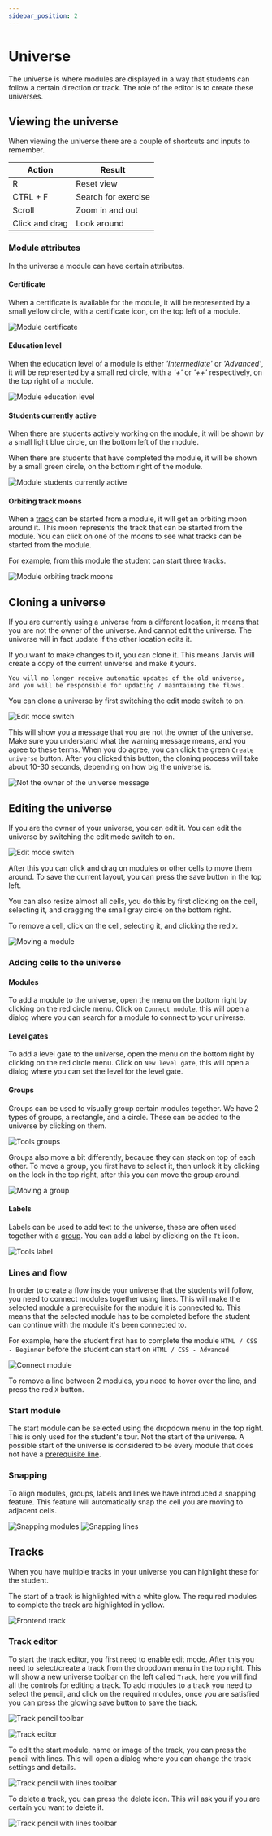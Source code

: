```yaml
---
sidebar_position: 2
---
```


# Universe

The universe is where modules are displayed in a way that students can follow a certain direction or track.
The role of the editor is to create these universes.

## Viewing the universe

When viewing the universe there are a couple of shortcuts and inputs to remember.

| Action         | Result              |
|----------------|---------------------|
| R              | Reset view          |
| CTRL + F       | Search for exercise |
| Scroll         | Zoom in and out     |
| Click and drag | Look around         |

### Module attributes

In the universe a module can have certain attributes.

#### Certificate

When a certificate is available for the module, it will be represented by a small yellow circle, with a certificate icon, on the top left of a module.

![Module certificate](/img/staff/editor/universe/module-certificate.png)

#### Education level

When the education level of a module is either *'Intermediate'* or *'Advanced'*, it will be represented by a small red circle, with a *'+'* or *'++'* respectively, on the top right of a module.

![Module education level](/img/staff/editor/universe/module-education-level.png)

#### Students currently active

When there are students actively working on the module, it will be shown by a small light blue circle, on the bottom left of the module.

When there are students that have completed the module, it will be shown by a small green circle, on the bottom right of the module.

![Module students currently active](/img/staff/editor/universe/module-student-progress.png)

#### Orbiting track moons

When a [track](#tracks) can be started from a module, it will get an orbiting moon around it. This moon represents the track that can be started from the module.
You can click on one of the moons to see what tracks can be started from the module.

For example, from this module the student can start three tracks.

![Module orbiting track moons](/img/staff/editor/universe/module-track-moons.png)

## Cloning a universe

If you are currently using a universe from a different location, it means that you are not the owner of the universe.
And cannot edit the universe. The universe will in fact update if the other location edits it.

If you want to make changes to it, you can clone it. This means Jarvis will create a copy of the current universe and make it yours.

```warn
You will no longer receive automatic updates of the old universe,
and you will be responsible for updating / maintaining the flows.
```

You can clone a universe by first switching the edit mode switch to on.

![Edit mode switch](/img/staff/editor/universe/edit-mode-switch.png)

This will show you a message that you are not the owner of the universe. Make sure you understand what the warning message means, and you agree to these terms.
When you do agree, you can click the green `Create universe` button. After you clicked this button, the cloning process will take about 10-30 seconds, depending on how big the universe is.

![Not the owner of the universe message](/img/staff/editor/universe/not-the-owner-message.png)

## Editing the universe

If you are the owner of your universe, you can edit it. You can edit the universe by switching the edit mode switch to on.

![Edit mode switch](/img/staff/editor/universe/edit-mode-switch.png)

After this you can click and drag on modules or other cells to move them around. To save the current layout, you can press the save button in the top left.

You can also resize almost all cells, you do this by first clicking on the cell, selecting it, and dragging the small gray circle on the bottom right.

To remove a cell, click on the cell, selecting it, and clicking the red `X`.

![Moving a module](/img/staff/editor/universe/move-module.gif)

### Adding cells to the universe

#### Modules

To add a module to the universe, open the menu on the bottom right by clicking on the red circle menu.
Click on `Connect module`, this will open a dialog where you can search for a module to connect to your universe.

#### Level gates

To add a level gate to the universe, open the menu on the bottom right by clicking on the red circle menu.
Click on `New level gate`, this will open a dialog where you can set the level for the level gate.

#### Groups

Groups can be used to visually group certain modules together. We have 2 types of groups, a rectangle, and a circle.
These can be added to the universe by clicking on them.

![Tools groups](/img/staff/editor/universe/tools-groups.png)

Groups also move a bit differently, because they can stack on top of each other.
To move a group, you first have to select it, then unlock it by clicking on the lock in the top right, after this you can move the group around.

![Moving a group](/img/staff/editor/universe/move-group.gif)

#### Labels

Labels can be used to add text to the universe, these are often used together with a [group](#groups). You can add a label by clicking on the `Tt` icon.

![Tools label](/img/staff/editor/universe/tools-label.png)

### Lines and flow

In order to create a flow inside your universe that the students will follow, you need to connect modules together using lines.
This will make the selected module a prerequisite for the module it is connected to. This means that the selected module has to be completed before the student can continue with the module it's been connected to.

For example, here the student first has to complete the module `HTML / CSS - Beginner` before the student can start on `HTML / CSS - Advanced`

![Connect module](/img/staff/editor/universe/connect-module.gif)

To remove a line between 2 modules, you need to hover over the line, and press the red `X` button.

### Start module

The start module can be selected using the dropdown menu in the top right. This is only used for the student's tour. Not the start of the universe.
A possible start of the universe is considered to be every module that does not have a [prerequisite line](#lines-and-flow).

### Snapping

To align modules, groups, labels and lines we have introduced a snapping feature. This feature will automatically snap the cell you are moving to adjacent cells.

![Snapping modules](/img/staff/editor/universe/snapping-modules.gif)
![Snapping lines](/img/staff/editor/universe/snapping-lines.gif)

## Tracks

When you have multiple tracks in your universe you can highlight these for the student.

The start of a track is highlighted with a white glow. The required modules to complete the track are highlighted in yellow.

![Frontend track](/img/staff/editor/universe/track.png)

### Track editor

To start the track editor, you first need to enable edit mode. After this you need to select/create a track from the dropdown menu in the top right.
This will show a new universe toolbar on the left called `Track`, here you will find all the controls for editing a track.
To add modules to a track you need to select the pencil, and click on the required modules, once you are satisfied you can press the glowing save button to save the track.

![Track pencil toolbar](/img/staff/editor/universe/tools-track-edit-track.png)

![Track editor](/img/staff/editor/universe/track-editor.gif)

To edit the start module, name or image of the track, you can press the pencil with lines. This will open a dialog where you can change the track settings and details.

![Track pencil with lines toolbar](/img/staff/editor/universe/tools-track-edit-details.png)

To delete a track, you can press the delete icon. This will ask you if you are certain you want to delete it.

![Track pencil with lines toolbar](/img/staff/editor/universe/tools-track-delete.png)
